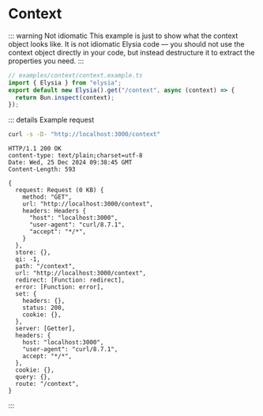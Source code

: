 <!-- This file is automatically-generated. Do not edit. -->

<template v-if="false">

> [!CAUTION]
> This file has been automatically generated from the [examples in the `examples/context` directory.](https://github.com/dtinth/elysia-by-example/tree/main/examples/context).
> Do not directly edit this file, as it will be overwritten.
> [[View the live site here.]](https://dtinth.github.io/elysia-by-example/examples/context.html)

</template>


# Context

::: warning Not idiomatic
This example is just to show what the context object looks like.
It is not idiomatic Elysia code — you should not use the context object directly in your code, but instead destructure it to extract the properties you need.
:::

```ts
// examples/context/context.example.ts
import { Elysia } from "elysia";
export default new Elysia().get("/context", async (context) => {
  return Bun.inspect(context);
});

```


::: details Example request

<div style="margin-bottom: 0.5rem">

```sh
curl -s -D- "http://localhost:3000/context"
```

</div>

```http
HTTP/1.1 200 OK
content-type: text/plain;charset=utf-8
Date: Wed, 25 Dec 2024 09:38:45 GMT
Content-Length: 593

{
  request: Request (0 KB) {
    method: "GET",
    url: "http://localhost:3000/context",
    headers: Headers {
      "host": "localhost:3000",
      "user-agent": "curl/8.7.1",
      "accept": "*/*",
    }
  },
  store: {},
  qi: -1,
  path: "/context",
  url: "http://localhost:3000/context",
  redirect: [Function: redirect],
  error: [Function: error],
  set: {
    headers: {},
    status: 200,
    cookie: {},
  },
  server: [Getter],
  headers: {
    host: "localhost:3000",
    "user-agent": "curl/8.7.1",
    accept: "*/*",
  },
  cookie: {},
  query: {},
  route: "/context",
}
```
:::
